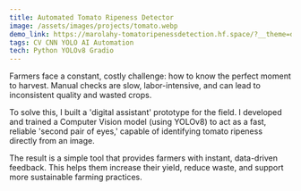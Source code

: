 ```yaml
---
title: Automated Tomato Ripeness Detector 
image: /assets/images/projects/tomato.webp
demo_link: https://marolahy-tomatoripenessdetection.hf.space/?__theme=dark
tags: CV CNN YOLO AI Automation
tech: Python YOLOv8 Gradio 
---
```


Farmers face a constant, costly challenge: how to know the perfect moment to harvest. Manual checks are slow, labor-intensive, and can lead to inconsistent quality and wasted crops.

To solve this, I built a 'digital assistant' prototype for the field. I developed and trained a Computer Vision model (using YOLOv8) to act as a fast, reliable 'second pair of eyes,' capable of identifying tomato ripeness directly from an image.

The result is a simple tool that provides farmers with instant, data-driven feedback. This helps them increase their yield, reduce waste, and support more sustainable farming practices.